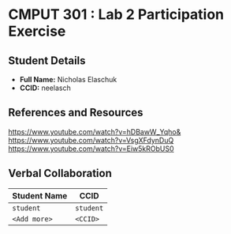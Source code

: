 # CMPUT 301 : Lab 2 Participation Exercise

## Student Details

- **Full Name:** Nicholas Elaschuk
- **CCID:** neelasch

## References and Resources

https://www.youtube.com/watch?v=hDBawW_Yqho& 
https://www.youtube.com/watch?v=VsgXFdynDuQ 
https://www.youtube.com/watch?v=Eiw5kRObUS0

## Verbal Collaboration

| Student Name | CCID      |
| ------------ | --------- |
| `student`    | `student` |
| `<Add more>` | `<CCID>`  |
